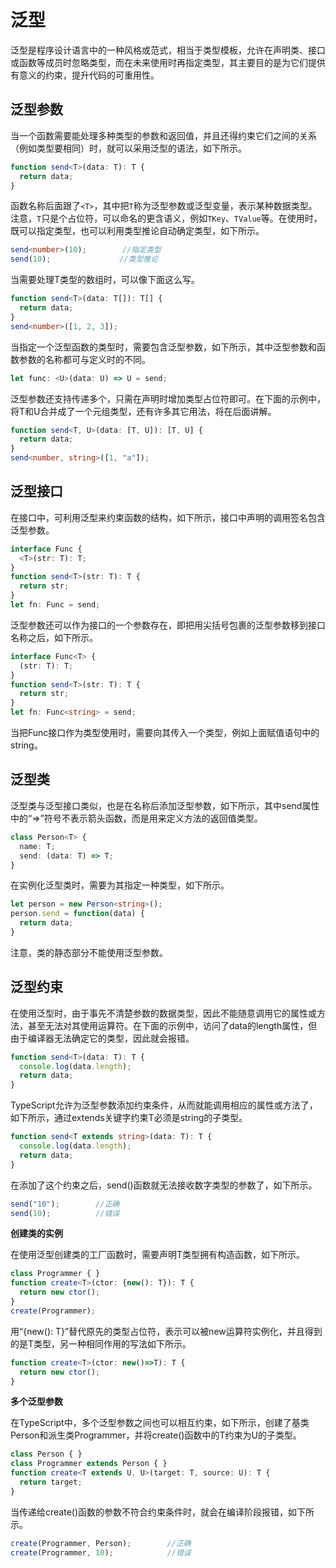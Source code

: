 # 泛型

泛型是程序设计语言中的一种风格或范式，相当于类型模板，允许在声明类、接口或函数等成员时忽略类型，而在未来使用时再指定类型，其主要目的是为它们提供有意义的约束，提升代码的可重用性。

## 泛型参数
当一个函数需要能处理多种类型的参数和返回值，并且还得约束它们之间的关系（例如类型要相同）时，就可以采用泛型的语法，如下所示。
```typescript
function send<T>(data: T): T {
  return data;
}
```
函数名称后面跟了`<T>`，其中把`T`称为泛型参数或泛型变量，表示某种数据类型。注意，`T`只是个占位符，可以命名的更含语义，例如`TKey`、`TValue`等。在使用时，既可以指定类型，也可以利用类型推论自动确定类型，如下所示。
```typescript
send<number>(10);        //指定类型
send(10);            　　//类型推论
```
当需要处理T类型的数组时，可以像下面这么写。
```typescript
function send<T>(data: T[]): T[] {
  return data;
}
send<number>([1, 2, 3]);
```
当指定一个泛型函数的类型时，需要包含泛型参数，如下所示，其中泛型参数和函数参数的名称都可与定义时的不同。
```typescript
let func: <U>(data: U) => U = send;
```
泛型参数还支持传递多个，只需在声明时增加类型占位符即可。在下面的示例中，将T和U合并成了一个元组类型，还有许多其它用法，将在后面讲解。
```typescript
function send<T, U>(data: [T, U]): [T, U] {
  return data;
}
send<number, string>([1, "a"]);
```

## 泛型接口

在接口中，可利用泛型来约束函数的结构，如下所示，接口中声明的调用签名包含泛型参数。
```typescript
interface Func {
  <T>(str: T): T;
}
function send<T>(str: T): T {
  return str;
}
let fn: Func = send;
```
泛型参数还可以作为接口的一个参数存在，即把用尖括号包裹的泛型参数移到接口名称之后，如下所示。
```typescript
interface Func<T> {
  (str: T): T;
}
function send<T>(str: T): T {
  return str;
}
let fn: Func<string> = send;
```
当把Func接口作为类型使用时，需要向其传入一个类型，例如上面赋值语句中的string。


## 泛型类

泛型类与泛型接口类似，也是在名称后添加泛型参数，如下所示，其中send属性中的“=>”符号不表示箭头函数，而是用来定义方法的返回值类型。
```typescript
class Person<T> {
  name: T;
  send: (data: T) => T;
}
```
在实例化泛型类时，需要为其指定一种类型，如下所示。
```typescript
let person = new Person<string>();
person.send = function(data) {
  return data;
}
```
注意，类的静态部分不能使用泛型参数。


## 泛型约束

在使用泛型时，由于事先不清楚参数的数据类型，因此不能随意调用它的属性或方法，甚至无法对其使用运算符。在下面的示例中，访问了data的length属性，但由于编译器无法确定它的类型，因此就会报错。
```typescript
function send<T>(data: T): T {
  console.log(data.length);
  return data;
}
```
TypeScript允许为泛型参数添加约束条件，从而就能调用相应的属性或方法了，如下所示，通过extends关键字约束T必须是string的子类型。
```typescript
function send<T extends string>(data: T): T {
  console.log(data.length);
  return data;
}
```
在添加了这个约束之后，send()函数就无法接收数字类型的参数了，如下所示。
```typescript
send("10");        //正确
send(10);          //错误
```

**创建类的实例**

在使用泛型创建类的工厂函数时，需要声明T类型拥有构造函数，如下所示。
```typescript
class Programmer { }
function create<T>(ctor: {new(): T}): T {
  return new ctor();
}
create(Programmer);
```
用“{new(): T}”替代原先的类型占位符，表示可以被new运算符实例化，并且得到的是T类型，另一种相同作用的写法如下所示。
```typescript
function create<T>(ctor: new()=>T): T {
  return new ctor();
}
```

**多个泛型参数**

在TypeScript中，多个泛型参数之间也可以相互约束，如下所示，创建了基类Person和派生类Programmer，并将create()函数中的T约束为U的子类型。
```typescript
class Person { }
class Programmer extends Person { }
function create<T extends U, U>(target: T, source: U): T {
  return target;
}
```
当传递给create()函数的参数不符合约束条件时，就会在编译阶段报错，如下所示。
```typescript
create(Programmer, Person);        //正确
create(Programmer, 10);            //错误
```
